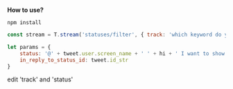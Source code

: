 <strong>How to use?</strong>

    npm install

```javascript
const stream = T.stream('statuses/filter', { track: 'which keyword do you want to search?', language: 'en'})
```
```javascript
let params = {
    status: '@' + tweet.user.screen_name + ' ' + hi + ' I want to show you that..', // edit your own answer
    in_reply_to_status_id: tweet.id_str
}
```
edit 'track' and 'status' 
